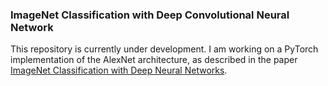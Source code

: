 ### ImageNet Classification with Deep Convolutional Neural Network


This repository is currently under development. I am working on a PyTorch implementation of the AlexNet architecture, as described in the paper [ImageNet Classification with Deep Neural Networks](https://proceedings.neurips.cc/paper_files/paper/2012/file/c399862d3b9d6b76c8436e924a68c45b-Paper.pdf).
